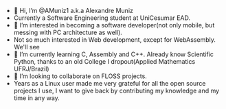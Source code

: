 - 👋 Hi, I’m @AMuniz1 a.k.a Alexandre Muniz
- Currently a Software Engineering student at UniCesumar EAD.
- 👀 I’m interested in becoming a software developer(not only mobile, but messing with PC architecture as well). 
- Not so much interested in Web development, except for WebAssembly. We'll see
- 🌱 I’m currently learning C, Assembly and C++. Already know Scientific Python, thanks to an old College I dropout(Applied Mathematics UFRJ/Brazil)
- 💞️ I’m looking to collaborate on FLOSS projects. 
-   Years as a Linux user made me very grateful for all the open source projects I use, I want to give back by contributing my knowledge and my time in any way.

<!---
AMuniz1/AMuniz1 is a ✨ special ✨ repository because its `README.md` (this file) appears on your GitHub profile.
You can click the Preview link to take a look at your changes.
--->
